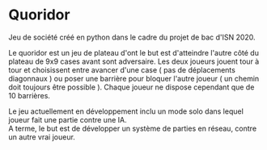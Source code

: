 # Quoridor
Jeu de société créé en python dans le cadre du projet de bac d'ISN 2020.  
  
Le quoridor est un jeu de plateau d'ont le but est d'atteindre l'autre côté du plateau de 9x9 cases avant sont adversaire. Les deux joueurs jouent tour à tour et choisissent entre avancer d'une case ( pas de déplacements diagonnaux ) ou poser une barrière pour bloquer l'autre joueur ( un chemin doit toujours être possible ). Chaque joueur ne dispose cependant que de 10 barrières.  
  
Le jeu actuellement en développement inclu un mode solo dans lequel joueur fait une partie contre une IA.  
A terme, le but est de développer un système de parties en réseau, contre un autre vrai joueur.  
